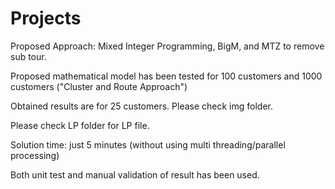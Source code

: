 # Projects
Proposed Approach: Mixed Integer Programming, BigM, and MTZ to remove sub tour.

Proposed mathematical model has been tested for 100 customers and 1000 customers ("Cluster and Route Approach")

Obtained results are for 25 customers. Please check img folder.

Please check LP folder for LP file.

Solution time: just 5 minutes (without using multi threading/parallel processing)

Both unit test and manual validation of result has been used.
